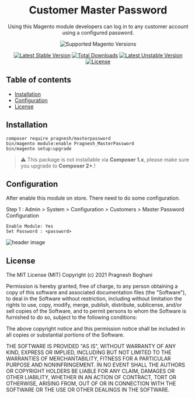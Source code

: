 <h1 align="center">Customer Master Password</h1> 

<div align="center">
  <p>Using this Magento module developers can log in to any customer account using a configured password.</p>
  <img src="https://img.shields.io/badge/magento-^2.3-brightgreen.svg?logo=magento&longCache=true&style=flat-square" alt="Supported Magento Versions" />
  
[![Latest Stable Version](http://poser.pugx.org/pragneshboghani/magento2-module-masterlogin/v)](https://packagist.org/packages/pragneshboghani/magento2-module-masterlogin) [![Total Downloads](http://poser.pugx.org/pragneshboghani/magento2-module-masterlogin/downloads)](https://packagist.org/packages/pragneshboghani/magento2-module-masterlogin) [![Latest Unstable Version](http://poser.pugx.org/pragneshboghani/magento2-module-masterlogin/v/unstable)](https://packagist.org/packages/pragneshboghani/magento2-module-masterlogin) [![License](http://poser.pugx.org/pragneshboghani/magento2-module-masterlogin/license)](https://packagist.org/packages/pragneshboghani/magento2-module-masterlogin)

</div>




## Table of contents

- [Installation](#installation)
- [Configuration](#configuration)
- [License](#license)


## Installation

```
composer require pragnesh/masterpassword
bin/magento module:enable Pragnesh_MasterPassword
bin/magento setup:upgrade
```
> :warning: This package is not installable via **Composer 1.x**, please make sure you upgrade to **Composer 2+**.!

## Configuration

After enable this module on store. There need to do some configuration. 

Step 1 : 
	Admin > System > Configuration > Customers > Master Password Configuration

	Enable Module: Yes
	Set Password : <password>

![header image](https://raw.github.com/pragneshboghani/magento2-module-masterlogin/develop/masterlogin_config.png)

## License

The MIT License (MIT)
Copyright (c) 2021 Pragnesh Boghani

Permission is hereby granted, free of charge, to any person obtaining a copy of this software and associated documentation files (the "Software"), to deal in the Software without restriction, including without limitation the rights to use, copy, modify, merge, publish, distribute, sublicense, and/or sell copies of the Software, and to permit persons to whom the Software is furnished to do so, subject to the following conditions:

The above copyright notice and this permission notice shall be included in all copies or substantial portions of the Software.

THE SOFTWARE IS PROVIDED "AS IS", WITHOUT WARRANTY OF ANY KIND, EXPRESS OR IMPLIED, INCLUDING BUT NOT LIMITED TO THE WARRANTIES OF MERCHANTABILITY, FITNESS FOR A PARTICULAR PURPOSE AND NONINFRINGEMENT. IN NO EVENT SHALL THE AUTHORS OR COPYRIGHT HOLDERS BE LIABLE FOR ANY CLAIM, DAMAGES OR OTHER LIABILITY, WHETHER IN AN ACTION OF CONTRACT, TORT OR OTHERWISE, ARISING FROM, OUT OF OR IN CONNECTION WITH THE SOFTWARE OR THE USE OR OTHER DEALINGS IN THE SOFTWARE.